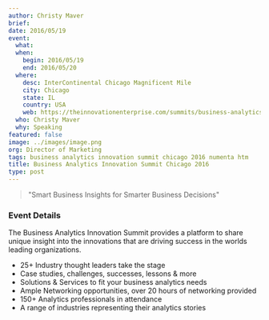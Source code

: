 ```yaml
---
author: Christy Maver
brief:
date: 2016/05/19
event:
  what:
  when:
    begin: 2016/05/19
    end: 2016/05/20
  where:
    desc: InterContinental Chicago Magnificent Mile
    city: Chicago
    state: IL
    country: USA
    web: https://theinnovationenterprise.com/summits/business-analytics-innovation-summit-chicago-2016
  who: Christy Maver
  why: Speaking
featured: false
image: ../images/image.png
org: Director of Marketing
tags: business analytics innovation summit chicago 2016 numenta htm
title: Business Analytics Innovation Summit Chicago 2016
type: post
---
```


> "Smart Business Insights for Smarter Business Decisions"

### Event Details

The Business Analytics Innovation Summit provides a platform to share unique
insight into the innovations that are driving success in the worlds leading
organizations.

* 25+ Industry thought leaders take the stage
* Case studies, challenges, successes, lessons & more
* Solutions & Services to fit your business analytics needs
* Ample Networking opportunities, over 20 hours of networking provided
* 150+ Analytics professionals in attendance
* A range of industries representing their analytics stories
